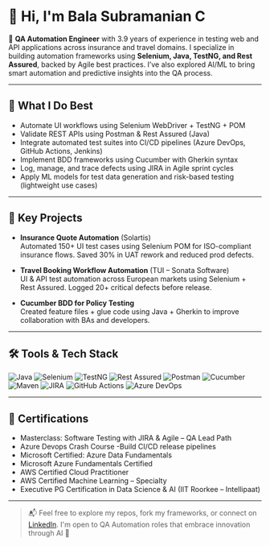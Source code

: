 # 👋 Hi, I'm **Bala Subramanian C**

🎯 **QA Automation Engineer** with 3.9 years of experience in testing web and API applications across insurance and travel domains. I specialize in building automation frameworks using **Selenium, Java, TestNG, and Rest Assured**, backed by Agile best practices. I’ve also explored AI/ML to bring smart automation and predictive insights into the QA process.

---

## 🧪 What I Do Best
- Automate UI workflows using Selenium WebDriver + TestNG + POM
- Validate REST APIs using Postman & Rest Assured (Java)
- Integrate automated test suites into CI/CD pipelines (Azure DevOps, GitHub Actions, Jenkins)
- Implement BDD frameworks using Cucumber with Gherkin syntax
- Log, manage, and trace defects using JIRA in Agile sprint cycles
- Apply ML models for test data generation and risk-based testing (lightweight use cases)

---

## 💼 Key Projects
- **Insurance Quote Automation** (Solartis)  
  Automated 150+ UI test cases using Selenium POM for ISO-compliant insurance flows. Saved 30% in UAT rework and reduced prod defects.
  
- **Travel Booking Workflow Automation** (TUI – Sonata Software)  
  UI & API test automation across European markets using Selenium + Rest Assured. Logged 20+ critical defects before release.

- **Cucumber BDD for Policy Testing**  
  Created feature files + glue code using Java + Gherkin to improve collaboration with BAs and developers.

---

## 🛠️ Tools & Tech Stack
![Java](https://img.shields.io/badge/Java-ED8B00?style=flat&logo=java&logoColor=white)
![Selenium](https://img.shields.io/badge/Selenium-43B02A?style=flat&logo=selenium&logoColor=white)
![TestNG](https://img.shields.io/badge/TestNG-FF6F00?style=flat)
![Rest Assured](https://img.shields.io/badge/Rest%20Assured-000000?style=flat)
![Postman](https://img.shields.io/badge/Postman-FF6C37?style=flat&logo=postman&logoColor=white)
![Cucumber](https://img.shields.io/badge/Cucumber-23D96C?style=flat&logo=cucumber&logoColor=white)
![Maven](https://img.shields.io/badge/Maven-C71A36?style=flat&logo=apache-maven&logoColor=white)
![JIRA](https://img.shields.io/badge/JIRA-0052CC?style=flat&logo=jira&logoColor=white)
![GitHub Actions](https://img.shields.io/badge/GitHub%20Actions-2088FF?style=flat&logo=github-actions&logoColor=white)
![Azure DevOps](https://img.shields.io/badge/Azure%20DevOps-0078D7?style=flat&logo=azure-devops&logoColor=white)

---

## 📜 Certifications
- Masterclass: Software Testing with JIRA & Agile – QA Lead Path
- Azure Devops Crash Course -Build CI/CD release pipelines
- Microsoft Certified: Azure Data Fundamentals
- Microsoft Azure Fundamentals Certified
- AWS Certified Cloud Practitioner
- AWS Certified Machine Learning – Specialty  
- Executive PG Certification in Data Science & AI (IIT Roorkee – Intellipaat)

---

> 📬 Feel free to explore my repos, fork my frameworks, or connect on [LinkedIn](https://www.linkedin.com/in/bala-subramanian-c-0359a1188/). I'm open to QA Automation roles that embrace innovation through AI 🚀
